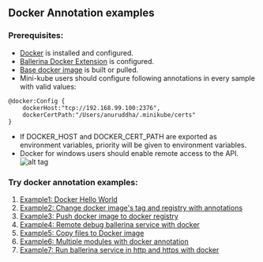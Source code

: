## Docker Annotation examples

### Prerequisites: 

- [Docker](https://docs.docker.com/install/) is installed and configured.
- [Ballerina Docker Extension](README.md) is configured.
- [Base docker image](../base/README.md) is built or pulled. 
- Mini-kube users should configure following annotations in every sample with valid values: 
```ballerina
@docker:Config {
    dockerHost:"tcp://192.168.99.100:2376", 
    dockerCertPath:"/Users/anuruddha/.minikube/certs"
}  
```
- If DOCKER_HOST and DOCKER_CERT_PATH are exported as environment variables, priority will be given to environment variables.
- Docker for windows users should enable remote access to the API.
 ![alt tag](./images/docker_for_windows.png)
### Try docker annotation examples:

1. [Example1: Docker Hello World](sample1/)
1. [Example2: Change docker image's tag and registry with annotations](sample2/)
1. [Example3: Push docker image to docker registry](sample3/)
1. [Example4: Remote debug ballerina service with docker](sample4/)
1. [Example5: Copy files to Docker image](sample5/)
1. [Example6: Multiple modules with docker annotation](sample6/)
1. [Example7: Run ballerina service in http and https with docker](sample7/)